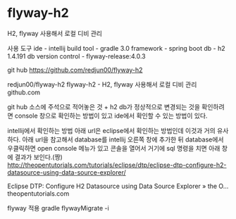 # flyway-h2
H2, flyway 사용해서 로컬 디비 관리

사용 도구
ide - intellij
build tool - gradle 3.0
framework - spring boot
db - h2 1.4.191
db version control - flyway-release:4.0.3

git hub
 https://github.com/redjun00/flyway-h2

redjun00/flyway-h2
flyway-h2 - H2, flyway 사용해서 로컬 디비 관리
github.com


git hub 소스에 주석으로 적어놓은 것 + 
h2 db가 정상적으로 변경되는 것을 확인하려면 console 창으로 확인하는 방법이 있고 ide에서 확인할 수 있는 방법이 있다.

intellij에서 확인하는 방법
아래 url은 eclipse에서 확인하는 방법인데 이것과 거의 유사하다.
아래 url을 참고해서 database를 intellij 오른쪽 창에 추가한 뒤 database에서 우클릭하면 open console 메뉴가 있고 콘솔을 열어서 거기에 sql 명령을 치면 아래 창에 결과가 보인다.(짱)
http://theopentutorials.com/tutorials/eclipse/dtp/eclipse-dtp-configure-h2-datasource-using-data-source-explorer/

Eclipse DTP: Configure H2 Datasource using Data Source Explorer » the O...
theopentutorials.com

flyway 적용 
gradle flywayMigrate -i
